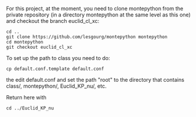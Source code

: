 For this project, at the moment, you need to clone montepython from the private repository (in a directory montepython at the same level as this one) and checkout the branch euclid_cl_xc:

    cd ..
    git clone https://github.com/lesgourg/montepython montepython
    cd montepython
    git checkout euclid_cl_xc

To set up the path to class you need to do:

    cp default.conf.template default.conf

the edit default.conf and set the path "root" to the directory that contains class/, montepython/, Euclid_KP_nu/, etc.

Return here with

    cd ../Euclid_KP_nu
